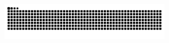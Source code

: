![snack_gif](https://github.com/Pingquan2024/Pingquan2024/blob/output/github-contribution-grid-snake-dark.svg)
